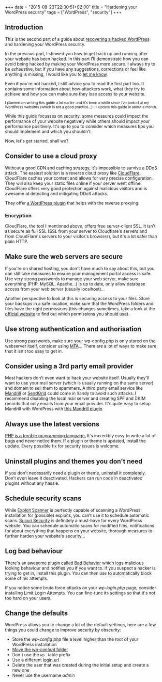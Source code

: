 +++
date = "2015-08-23T22:30:51+02:00"
title = "Hardening your WordPress security"
tags = ["WordPress", "security"]
+++

## Introduction

This is the second part of a guide about [recovering a hacked WordPress](/2015/recovering-a-hacked-wordpress/) and hardening your WordPress security.

In the previous part, I showed you how to get back up and running after your website has been hacked. In this part I'll demonstrate how you can avoid being hacked by making your WordPress more secure. I always try to be exhaustive, but if you have any suggestions, corrections or feel like anything is missing, I would like you to [let me know](mailto:s@muel.be?subject=Suggestions%20for%20the%20post%20about%20securing%20Wordpress).

Even if you're not hacked, I still advice you to read the first part too. It contains some information about how attackers work, what they try to achieve and how you can make sure they lose access to your website.

<small>I planned on writing this guide a lot earlier and it's been a while since I've looked at my WordPress websites (which is not a good practice...) I'll update this guide in about a month.</small>

While this guide focusses on security, some measures could impact the performance of your website negatively while others should impact your performance positively. It's up to you to consider which measures tips you should implement and which you shouldn't.

Now, let's get started, shall we?

## Consider to use a cloud proxy

Without a good CDN and caching strategy, it's impossible to survive a DDoS attack. The easiest solution is a reverse cloud proxy like [CloudFlare](http://www.cloudflare.com). CloudFlare caches your content and allows for very precise configuration. They will also keep your static files online if your server went offline. CloudFlare offers very good protection against malicious visitors and is awesome at detecting and mitigating DDoS attacks.

They offer [a WordPress plugin](https://wordpress.org/plugins/cloudflare/) that helps with the reverse proxying.

### Encryption

CloudFlare, the tool I mentioned above, offers free server-client SSL. It isn't as secure as full SSL (SSL from your server to Cloudflare's servers and from CloudFlare's servers to your visitor's browsers), but it's a lot safer than plain HTTP.

## Make sure the web servers are secure

If you're on shared hosting, you don't have much to say about this, but you can still take measures to ensure your management portal access is safe. Use very strong passwords to manage your web server, make sure everything (PHP, MySQL, Apache...) is up to date, only allow database access from your web server (usually localhost)...

Another perspective to look at this is securing access to your files. Store your backups in a safe location, make sure that the WordPress folders and files have the right permissions (this changes sometimes, take a look at the [official website](https://codex.wordpress.org/Changing_File_Permissions) to find out which permissions you should use).

## Use strong authentication and authorisation

Use strong passwords, make sure your wp-config.php is only stored on the webserver itself, consider using [MFA](https://wordpress.org/plugins/wordpress-2-step-verification/)... There are a lot of ways to make sure that it isn't too easy to get in.

## Consider using a 3rd party email provider

Most hackers don't even want to hack your website itself. Usually they'll want to use your mail server (which is usually running on the same server) and domain to sell them to spammers. A third party email service like [Mandrill](http://mandrillapp.com/) or [SendGrid](https://sendgrid.com/) could come in handy to avoid such attacks. I recommend disabling the local mail server and creating SPF and DKIM records that only emails from your email provider. It's quite easy to setup Mandrill with WordPress with [this Mandrill plugin](https://wordpress.org/plugins/wpmandrill/).

## Always use the latest versions

[PHP is a terrible programming language.](http://eev.ee/blog/2012/04/09/php-a-fractal-of-bad-design/) It's incredibly easy to write a lot of bugs and never notice them. If a plugin or theme is updated, install the update. Every possible fix for security issues is welcome.

## Uninstall plugins and themes you don't need

If you don't necessarily need a plugin or theme, uninstall it completely. Don't even leave it deactivated. Hackers can run code in deactivated plugins without any hassle.

## Schedule security scans

While [Exploit Scanner](https://wordpress.org/plugins/exploit-scanner/) is perfectly capable of scanning a WordPress installation for (possible) exploits, you can't use it to schedule automatic scans. [Sucuri Security](https://wordpress.org/plugins/sucuri-scanner/) is definitely a must-have for every WordPress website. You can schedule automatic scans for modified files, notifications for about everything that happens on your website, thorough measures to further harden your website's security...

## Log bad behaviour

There's an awesome plugin called [Bad Behavior](https://wordpress.org/plugins/bad-behavior/) which logs malicious looking behaviour and notifies you if you want to. If you suspect a hacker is trying to get in, install this plugin. You can then use to automatically block some of his attempts.

If you notice some brute force attacks on your *wp-login.php* page, consider installing [Limit Login Attempts](https://wordpress.org/plugins/limit-login-attempts/). You can fine-tune its settings so that it's not too hard on your users.

## Change the defaults

WordPress allows you to change a lot of the default settings, here are a few things you could change to improve security by obscurity:

* Store the *wp-config.php* file a level higher than the root of your WordPress installation
* [Move the *wp-content* folder](https://codex.wordpress.org/Editing_wp-config.php#Moving_wp-content_folder)
* Don't use the `wp_` table prefix
* Use a different [login url](https://wordpress.org/plugins/sf-move-login/)
* Delete the user that was created during the initial setup and create a new one
* Never use the username *admin*
